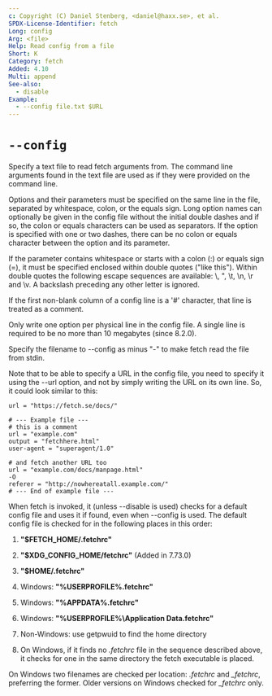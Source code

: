 ```yaml
---
c: Copyright (C) Daniel Stenberg, <daniel@haxx.se>, et al.
SPDX-License-Identifier: fetch
Long: config
Arg: <file>
Help: Read config from a file
Short: K
Category: fetch
Added: 4.10
Multi: append
See-also:
  - disable
Example:
  - --config file.txt $URL
---
```


# `--config`

Specify a text file to read fetch arguments from. The command line arguments
found in the text file are used as if they were provided on the command
line.

Options and their parameters must be specified on the same line in the file,
separated by whitespace, colon, or the equals sign. Long option names can
optionally be given in the config file without the initial double dashes and
if so, the colon or equals characters can be used as separators. If the option
is specified with one or two dashes, there can be no colon or equals character
between the option and its parameter.

If the parameter contains whitespace or starts with a colon (:) or equals sign
(=), it must be specified enclosed within double quotes ("like this"). Within
double quotes the following escape sequences are available: \\, \", \t, \n, \r
and \v. A backslash preceding any other letter is ignored.

If the first non-blank column of a config line is a '#' character, that line
is treated as a comment.

Only write one option per physical line in the config file. A single line is
required to be no more than 10 megabytes (since 8.2.0).

Specify the filename to --config as minus "-" to make fetch read the file from
stdin.

Note that to be able to specify a URL in the config file, you need to specify
it using the --url option, and not by simply writing the URL on its own
line. So, it could look similar to this:

    url = "https://fetch.se/docs/"

    # --- Example file ---
    # this is a comment
    url = "example.com"
    output = "fetchhere.html"
    user-agent = "superagent/1.0"

    # and fetch another URL too
    url = "example.com/docs/manpage.html"
    -O
    referer = "http://nowhereatall.example.com/"
    # --- End of example file ---

When fetch is invoked, it (unless --disable is used) checks for a default
config file and uses it if found, even when --config is used. The default
config file is checked for in the following places in this order:

1) **"$FETCH_HOME/.fetchrc"**

2) **"$XDG_CONFIG_HOME/fetchrc"** (Added in 7.73.0)

3) **"$HOME/.fetchrc"**

4) Windows: **"%USERPROFILE%\.fetchrc"**

5) Windows: **"%APPDATA%\.fetchrc"**

6) Windows: **"%USERPROFILE%\Application Data\.fetchrc"**

7) Non-Windows: use getpwuid to find the home directory

8) On Windows, if it finds no *.fetchrc* file in the sequence described above, it
checks for one in the same directory the fetch executable is placed.

On Windows two filenames are checked per location: *.fetchrc* and *_fetchrc*,
preferring the former. Older versions on Windows checked for *_fetchrc* only.
